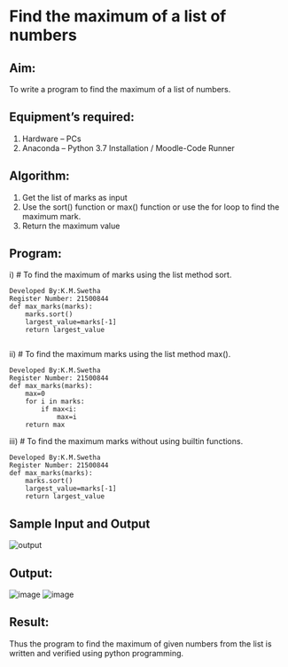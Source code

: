 # Find the maximum of a list of numbers
## Aim:
To write a program to find the maximum of a list of numbers.
## Equipment’s required:
1.	Hardware – PCs
2.	Anaconda – Python 3.7 Installation / Moodle-Code Runner
## Algorithm:
1.	Get the list of marks as input
2.	Use the sort() function or max() function or use the for loop to find the maximum mark.
3.	Return the maximum value
## Program:

i)	# To find the maximum of marks using the list method sort.
```
Developed By:K.M.Swetha
Register Number: 21500844
def max_marks(marks):
    marks.sort()
    largest_value=marks[-1]
    return largest_value
    
```

ii)	# To find the maximum marks using the list method max().
```
Developed By:K.M.Swetha
Register Number: 21500844
def max_marks(marks):
    max=0
    for i in marks:
        if max<i:
            max=i
    return max
```

iii) # To find the maximum marks without using builtin functions.
```
Developed By:K.M.Swetha
Register Number: 21500844
def max_marks(marks):
    marks.sort()
    largest_value=marks[-1]
    return largest_value

```
## Sample Input and Output
![output](./img/max_marks1.jpg) 

## Output:
![image](https://user-images.githubusercontent.com/94228215/149768337-f4267702-f165-4af4-9ce0-4336053aaae3.png)
![image](https://user-images.githubusercontent.com/94228215/149768560-3a47c380-fc5f-4c0a-9110-8cce4165cc6e.png)


## Result:
Thus the program to find the maximum of given numbers from the list is written and verified using python programming.
